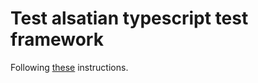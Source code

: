 # Test alsatian typescript test framework

Following [these](http://www.jamesmonger.com/post/unit-testing-typescript-alsatian.htm) instructions.
